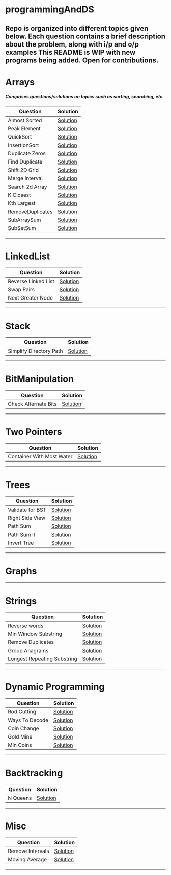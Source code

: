 # programmingAndDS
Repo is organized into different topics given below. Each question contains a brief description about the problem, 
along with i/p and o/p examples
This README is WIP with new programs being added.  Open for contributions.
------------------------------------------------------------------------
# Arrays
##### Comprises questions/solutions on topics such as sorting, searching, etc.

Question             | Solution
-------------------- | --------------------
Almost Sorted        | [Solution](src/main/java/Arrays/AlmostSorted.java)
Peak Element         | [Solution](src/main/java/Arrays/PeakElement.java)
QuickSort            | [Solution](src/main/java/Arrays/QuickSort.java)
InsertionSort        | [Solution](src/main/java/Arrays/InsertionSort.java)
Duplicate Zeros      | [Solution](src/main/java/Arrays/DuplicateZeros.java)
Find Duplicate       | [Solution](src/main/java/Arrays/FindDuplicates.java)
Shift 2D Grid        | [Solution](src/main/java/Arrays/Shift2DGrid.java)
Merge Interval       | [Solution](src/main/java/Arrays/MergeInterval.java)
Search 2d Array      | [Solution](src/main/java/Arrays/SearchSorted2DArray.java)  
K Closest            | [Solution](src/main/java/Arrays/KClosest.java)
Kth Largest          | [Solution](src/main/java/Arrays/KLargest.java)
RemoveDuplicates     | [Solution](src/main/java/Arrays/RemoveDuplicates.java)
SubArraySum          | [Solution](src/main/java/Arrays/SubArraySum.java)
SubSetSum            | [Solution](src/main/java/Arrays/SubsetSum.java)

------------------------------------------------------------------------
# LinkedList
Question             | Solution
-------------------- | --------------------
Reverse Linked List  | [Solution](src/main/java/LinkedList/ReverseLinkedList.java)
Swap Pairs           | [Solution](src/main/java/LinkedList/SwapPairs.java)
Next Greater Node    | [Solution](src/main/java/LinkedList/NextGreaterNode.java)

------------------------------------------------------------------------
# Stack
Question             | Solution
-------------------- | --------------------
Simplify Directory Path  | [Solution](src/main/java/LinkedList/SimplifyDirectoryPath.java)

------------------------------------------------------------------------
# BitManipulation
Question             | Solution
-------------------- | --------------------
Check Alternate Bits | [Solution](src/main/java/BitManipulation/CheckAlternateBits.java)

------------------------------------------------------------------------
# Two Pointers
Question             | Solution
-------------------- | --------------------
Container With Most Water | [Solution](src/main/java/TwoPointers/ContainerWithMostWater.java)

------------------------------------------------------------------------
# Trees
Question            | Solution
--------------------| -----------------
Validate for BST         | [Solution](src/main/java/Tree/ValidateBST.java)
Right Side View         | [Solution](src/main/java/Tree/RightSideView.java)
Path Sum         | [Solution](src/main/java/Tree/PathSum.java)
Path Sum II         | [Solution](src/main/java/Tree/PathSumII.java)
Invert Tree         | [Solution](src/main/java/Tree/InvertTree.java)
------------------------------------------------------------------------
# Graphs

------------------------------------------------------------------------
# Strings
Question             | Solution
--------------------------- | --------------------
Reverse words               | [Solution](src/main/java/strings/ReverseWords.java)
Min Window Substring        | [Solution](src/main/java/strings/MinWindowSubstring.java)
Remove Duplicates           | [Solution](src/main/java/strings/RemoveDuplicates.java)
Group Anagrams              | [Solution](src/main/java/strings/GroupAnagrams.java)
Longest Repeating Substring | [Solution](src/main/java/strings/LongestSubstring.java)

------------------------------------------------------------------------

# Dynamic Programming
Question            | Solution
--------------------| -----------------
Rod Cutting         | [Solution](src/main/java/DynamicProgramming/RodCutting.java)
Ways To Decode      | [Solution](src/main/java/DynamicProgramming/WaysToDecode.java)
Coin Change         | [Solution](src/main/java/DynamicProgramming/CoinChange.java)
Gold Mine           | [Solution](src/main/java/DynamicProgramming/GoldMine.java)
Min Coins           | [Solution](src/main/java/DynamicProgramming/MinCoins.java)
------------------------------------------------------------------------
# Backtracking
Question             | Solution
-------------------- | --------------------
N Queens | [Solution](src/main/java/BackTracking/NQueens.java)

------------------------------------------------------------------------
# Misc
Question             | Solution
-------------------- | --------------------
Remove Intervals | [Solution](src/main/java/misc/IntervalRemoval.java)
Moving Average   | [Solution](src/main/java/misc/MovingAverage.java)

------------------------------------------------------------------------


